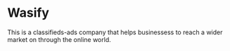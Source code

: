 # Wasify
This is a classifieds-ads company that helps businessess to reach a wider market on through the online world.